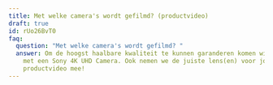 ```yaml
---
title: Met welke camera's wordt gefilmd? (productvideo)
draft: true
id: rUo26BvT0
faq:
  question: "Met welke camera's wordt gefilmd? "
  answer: Om de hoogst haalbare kwaliteit te kunnen garanderen komen wij filmen
    met een Sony 4K UHD Camera. Ook nemen we de juiste lens(en) voor jouw
    productvideo mee!
---
```

